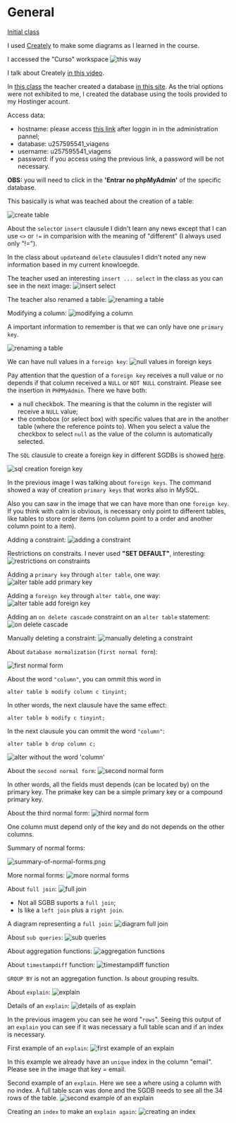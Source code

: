 # General

[Initial class](https://web.dio.me/course/introducao-a-banco-de-dados-relacionais-sql/learning/bdaaa5d8-2d86-49e6-b166-ae890d0112b0?back=/track/coding-the-future-claro-java-spring-boot&tab=undefined&moduleId=undefined)

I used [Creately](https://app.creately.com/) to make some diagrams as I learned in the course.

I accessed the "Curso" workspace ![this way](images/course-workspace.png)

I talk about Creately [in this video](https://youtu.be/F1A5UvZYZ_k).

In [this class](https://web.dio.me/course/introducao-a-banco-de-dados-relacionais-sql/learning/5e407a8c-9d57-4a20-965c-90d5208fb751?back=/track/coding-the-future-claro-java-spring-boot&tab=undefined&moduleId=undefined) the teacher created a database [in this site](https://clients.cloudclusters.io/). As the trial options were not exhibited to me, I created the database using the tools provided to my Hostinger acount.

Access data:
- hostname: please access [this link](https://hpanel.hostinger.com/websites/terceiro.com.br/databases/php-my-admin?redirectLocation=side_menu)
after loggin in in the administration pannel;
- database: u257595541_viagens
- username: u257595541_viagens
- password: if you access using the previous link, a password will be not necessary.

**OBS:** you will need to click in the **'Entrar no phpMyAdmin'** of the specific database.

This basically is what was teached about the creation of a table:

![create table](images/create-table.png)

About the `select`or `insert` clausule I didn't learn any news except that I can use `<>` or `!=` in comparision with the meaning of "different" (I always used only "!=").

In the class about `update`and `delete` clausules I didn't noted any new information based in my current knowloegde.

The teacher used an interesting `insert ... select` in the class as you can see in the next image:
![insert select](images/insert-select.png)

The teacher also renamed a table:
![renaming a table](images/renaming-a-table.png)

Modifying a column:
![modifying a column](images/modifying-a-column.png)

A important information to remember is that we can only have one `primary key`.

![renaming a table](images/renaming-a-table.png)

We can have null values in a `foreign key`:
![null values in foreign keys](images/null-values-in-foreign-keys.png)

Pay attention that the question of a `foreign key` receives a null value or no depends if that column received a `NULL` or `NOT NULL` constraint. Please see the insertion in `PHPMyAdmin`. There we have both:

- a null checkbok. The meaning is that the column in the register will receive a `NULL` value;
- the combobox (or select box) with specific values that are in the another table (where the reference points to). When you select a value the checkbox to select `null` as the value of the column is automatically selected.

The `SQL` clausule to create a foreign key in different SGDBs is showed [here](https://www.w3schools.com/sql/sql_foreignkey.asp).

![sql creation foreign key](images/sql-creation-foreign-key.png)

In the previous image I was talking about `foreign keys`. The command showed a way of creation `primary keys` that works also in MySQL.

Also you can saw in the image that we can have more than one `foreign key`. If you think with calm is obvious, is necessary only point to different tables, like tables to store order items (on column point to a order and another column point to a item).

Adding a constraint:
![adding a constraint](images/adding-a-constraint.png)

Restrictions on constraits. I never used **"SET DEFAULT"**, interesting:
![restrictions on constraints](images/restrictions-on-constraints.png)

Adding a `primary key` through `alter table`, one way:
![alter table add primary key](images/alter-table-add-primary-key.png)

Adding a `foreign key` through `alter table`, one way:
![alter table add foreign key](images/alter-table-add-foreign-key.png)

Adding an `on delete cascade` constraint on an `alter table` statement:
![on delete cascade](images/on-delete-cascade.png)

Manually deleting a constraint:
![manually deleting a constraint](images/manually-deleting-a-constraint.png)

About `database mormalization` (`first normal form`):

![first normal form](images/first-normal-form.png)

About the word `"column"`, you can ommit this word in 

```
alter table b modify column c tinyint;
```

 In other words, the next clausule have the same effect:

```
alter table b modify c tinyint;
```

In the next clausule you can ommit the word `"column"`:

```
alter table b drop column c;
```

![alter without the word 'column'](images/alter-without-colunm.png)

About the `second normal form`:
![second normal form](images/second-normal-form.png)

In other words, all the fields must depends (can be located by) on the primary key. The primake key can be a simple primary key or a compound primary key.

About the third normal form:
![third normal form](images/third-normal-form.png)

One column must depend only of the key and do not depends on the other columns.

Summary of normal forms:

![summary-of-normal-forms.png](images/summary-of-normal-forms.png)

More normal forms:
![more normal forms](images/more-normal-forms.png)

About `full join`:
![full join](images/full-join.png)

- Not all SGBB suports a `full join`;
- Is like a `left join` plus a `right join`.

A diagram representing a `full join`:
![diagram full join](images/full-join-diagram.png)

About `sub queries`:
![sub queries](images/sub-queries.png)

About aggregation functions:
![aggregation functions](images/aggregation-functions.png)

About `timestampdiff` function:
![timestampdiff function](images/timestampdiff-function.png)

`GROUP BY` is not an aggregation function. Is about grouping results.

About `explain`:
![explain](images/explain.png)

Details of an `explain`:
![details of as explain](images/details-explain.png)

In the previous imagem you can see he word "`rows`". Seeing this output of an `explain` you can see if it was necessary a full table scan and if an index is necessary.

First example of an `explain`:
![first example of an explain](images/example-1-explain.png)

In this example we already have an `unique` index in the column "email". Please see in the image that key = email.

Second example of an `explain`. Here we see a where using a column with no index. A full table scan was done and the SGDB needs to see all the 34 rows of the table.
![second example of an explain](images/example-2-explain.png)

Creating an `index` to make an `explain again`:
![creating an index](images/creating-an-index.png)